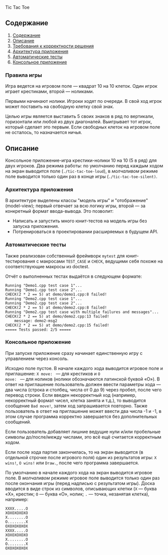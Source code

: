 Tic Tac Toe

## Содержание

1. [Содержание](#содержание)
1. [Описание](#описание)
1. [Требования к корректности решения](#требования-к-корректности-решения)
1. [Архитектура приложения](#архитектура-приложения)
1. [Автоматические тесты](#автоматические-тесты)
1. [Консольное приложение](#консольное-приложение)

### Правила игры
Игра ведется на игровом поле — квадрат 10 на 10 клеток.
Один игрок играет крестиками, второй — ноликами.

Первыми начинают _нолики_.
Игроки ходят по очереди.
В свой ход игрок может поставить на свободную клетку свой знак.

Целью игры является выставить 5 своих знаков в ряд по вертикали, горизонтали или любой из двух диагоналей.
Выигрывает тот игрок, который сделает это первым.
Если свободных клеток на игровом поле не осталось, то назначается ничья.

## Описание
Консольное приложение-игра крестики-нолики 10 на 10 (5 в ряд) для двух игроков.
Два режима работы: по умолчанию перед каждым ходом на экран выводится поле (`./tic-tac-toe-loud`),
в _молчаливом_ режиме поле выводится только один раз в конце игры (`./tic-tac-toe-silent)`.

### Архитектура приложения
В архитектуре выделены классы "модель игры" и "отображение" (model-view);
первый отвечает за всю логику игры, второй — за конкретный формат ввода-вывода.
Это позволит:

* Написать и запустить много юнит-тестов на модель игры без запуска приложения.
* Потренироваться в проектировании расширяемых в будущем API.

### Автоматические тесты
Также реализован собственный фреймворк `mytest` для юнит-тестирования
с макросами `TEST_CASE` и `CHECK`, ведущими себя похоже на соответствующие макросы из doctest.


Отчёт о выполненных тестах выдаётся в следующем формате:
```
Running "Demo1.cpp test case 1"...
Running "Demo1.cpp test case 2"...
CHECK(2 * 2 == 5) at demo/demo1.cpp:8 failed!
Running "Demo2.cpp test case 1"...
Running "Demo2.cpp test case 2"...
CHECK(2 * 2 == 5) at demo/demo2.cpp:8 failed!
Running "Demo2.cpp test case with multiple failures and messages"...
CHECK(2 * 2 == 5) at demo/demo2.cpp:13 failed!
    message: demo2-msg2
CHECK(2 * 2 == 5) at demo/demo2.cpp:15 failed!
===== Tests passed: 2/5 =====
```

### Консольное приложение
При запуске приложение сразу начинает единственную игру с управлением через консоль.

Исходно поле пустое.
В начале каждого хода выводится игровое поле и приглашение: <code>X move:&nbsp;</code> — для крестиков и <code>O move:&nbsp;</code> — для ноликов (нолики обозначаются латинской буквой «O»).
В ответ на приглашение пользователь должен ввести параметры хода — два числа (строка и столбец, числа от 0 до 9) через пробел, после чего перевод строки.
Если введен некорректный ход (например, некорректный формат чисел, клетка занята и т.д.), то выводится сообщение `Bad move!`, затем ход запрашивается повторно.
Также пользователь в ответ на приглашение может ввести два числа -1 и -1, в этом случае
программа корректно завершается без дополнительных сообщений.

Если пользователь добавляет лишние ведущие нули и/или пробельные символы до/после/между числами,
это всё ещё считается корректным ходом.

Если после хода партия закончилась, то на экран выводится (в отдельной строчке после игрового поля) один из результатов игры: `X wins!`, `O wins!` или `Draw.`,
после чего программа завершается.

По умолчанию в начале каждого хода на экран выводится игровое поле.
В _молчаливом_ режиме игровое поле выводится только один раз после окончания игры (перед надписью с результатом игры).
Доска вводится в виде строк из символов, описывающих клетки (`X` — буква «X», крестик; `O` — буква «O», нолик; `.` — точка, незанятая клетка), например:
```
XXXX.....O
XOXOXOXOXO
X........O
O........X
OXOXOXOXOX
XXXX.....O
XOXOXOXOXO
X........O
O........X
OXOXOXOXOX
```

